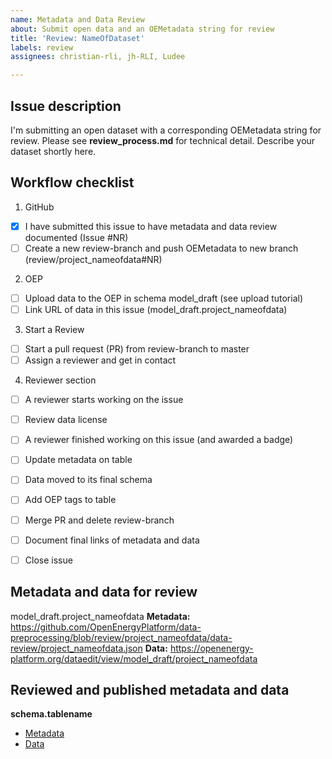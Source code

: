 ```yaml
---
name: Metadata and Data Review
about: Submit open data and an OEMetadata string for review
title: 'Review: NameOfDataset'
labels: review
assignees: christian-rli, jh-RLI, Ludee

---
```


## Issue description

I'm submitting an open dataset with a corresponding OEMetadata string for review. 
Please see **review_process.md** for technical detail.
Describe your dataset shortly here.


## Workflow checklist

1. GitHub
- [x] I have submitted this issue to have metadata and data review documented (Issue #NR)
- [ ] Create a new review-branch and push OEMetadata to new branch (review/project_nameofdata#NR)

2. OEP
- [ ] Upload data to the OEP in schema model_draft (see upload tutorial)
- [ ] Link URL of data in this issue (model_draft.project_nameofdata)

3. Start a Review
- [ ] Start a pull request (PR) from review-branch to master
- [ ] Assign a reviewer and get in contact

4. Reviewer section
- [ ] A reviewer starts working on the issue
- [ ] Review data license
- [ ] A reviewer finished working on this issue (and awarded a badge)
- [ ] Update metadata on table
- [ ] Data moved to its final schema
- [ ] Add OEP tags to table
- [ ] Merge PR and delete review-branch
- [ ] Document final links of metadata and data
- [ ] Close issue


## Metadata and data for review

model_draft.project_nameofdata
**Metadata:** https://github.com/OpenEnergyPlatform/data-preprocessing/blob/review/project_nameofdata/data-review/project_nameofdata.json
**Data:** https://openenergy-platform.org/dataedit/view/model_draft/project_nameofdata


## Reviewed and published metadata and data

**schema.tablename**
* [Metadata]()
* [Data]()
